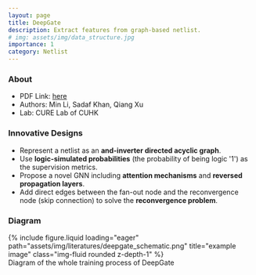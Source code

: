 ```yaml
---
layout: page
title: DeepGate
description: Extract features from graph-based netlist.
# img: assets/img/data_structure.jpg
importance: 1
category: Netlist
---
```


### About
- PDF Link:  <a href="https://dl.acm.org/doi/pdf/10.1145/3489517.3530497">here</a>
- Authors: Min Li, Sadaf Khan, Qiang Xu
- Lab: CURE Lab of CUHK

### Innovative Designs
- Represent a netlist as an **and-inverter directed acyclic graph**.
- Use **logic-simulated probabilities** (the probability of being logic '1') as the supervision metrics.
- Propose a novel GNN including **attention mechanisms** and **reversed propagation layers**.
- Add direct edges between the fan-out node and the reconvergence node (skip connection) to solve the **reconvergence problem**.

### Diagram
<div class="row">
    <div class="col-sm mt-3 mt-md-0">
        {% include figure.liquid loading="eager" path="assets/img/literatures/deepgate_schematic.png" title="example image" class="img-fluid rounded z-depth-1" %}
    </div>
</div>
<div class="caption">
    Diagram of the whole training process of DeepGate
</div>